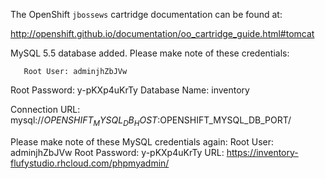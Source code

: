The OpenShift `jbossews` cartridge documentation can be found at:

http://openshift.github.io/documentation/oo_cartridge_guide.html#tomcat

MySQL 5.5 database added.  Please make note of these credentials:

       Root User: adminjhZbJVw
   Root Password: y-pKXp4uKrTy
   Database Name: inventory

Connection URL: mysql://$OPENSHIFT_MYSQL_DB_HOST:$OPENSHIFT_MYSQL_DB_PORT/


Please make note of these MySQL credentials again:
  Root User: adminjhZbJVw
  Root Password: y-pKXp4uKrTy
URL: https://inventory-flufystudio.rhcloud.com/phpmyadmin/
